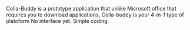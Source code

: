 Colla-Buddy is a prototype application that unlike Microsoft office that requires you to download applications, Colla-buddy is your 4-in-1 type of platoform
No interface yet. 
Simple coding.

